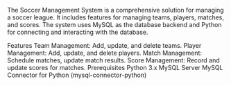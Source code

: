 The Soccer Management System is a comprehensive solution for managing a soccer league. It includes features for managing teams, players, matches, and scores. The system uses MySQL as the database backend and Python for connecting and interacting with the database.

Features
Team Management: Add, update, and delete teams.
Player Management: Add, update, and delete players.
Match Management: Schedule matches, update match results.
Score Management: Record and update scores for matches.
Prerequisites
Python 3.x
MySQL Server
MySQL Connector for Python (mysql-connector-python)
